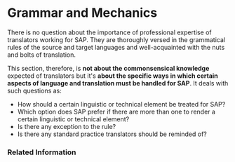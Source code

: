 # Grammar and Mechanics

There is no question about the importance of professional expertise of translators working for SAP. They are thoroughly versed in the grammatical rules of the source and target languages and well-acquainted with the nuts and bolts of translation.

This section, therefore, is **not about the commonsensical knowledge** expected of translators but it's **about the specific ways in which certain aspects of language and translation must be handled for SAP**. It deals with such questions as:

* How should a certain linguistic or technical element be treated for SAP?
* Which option does SAP prefer if there are more than one to render a certain linguistic or technical element?
* Is there any exception to the rule?
* Is there any standard practice translators should be reminded of?

### Related Information
